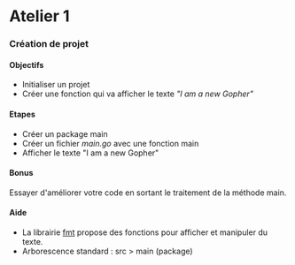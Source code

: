 # Atelier 1
### Création de projet

#### Objectifs

* Initialiser un projet
* Créer une fonction qui va afficher le texte  _"I am a new Gopher"_

#### Etapes

* Créer un package main
* Créer un fichier _main.go_ avec une fonction main
* Afficher le texte "I am a new Gopher"

#### Bonus

Essayer d'améliorer votre code en sortant le traitement de la méthode main.

#### Aide

* La librairie [fmt](https://pkg.go.dev/fmt) propose des fonctions pour afficher et manipuler du texte.
* Arborescence standard : src > main (package)
